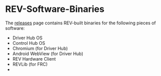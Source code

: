 # REV-Software-Binaries
The [releases](https://github.com/REVrobotics/REV-Software-Binaries/releases) page contains REV-built binaries for the following pieces of software:
* Driver Hub OS
* Control Hub OS
* Chromium (for Driver Hub)
* Android WebView (for Driver Hub)
* REV Hardware Client
* REVLib (for FRC)
* 
